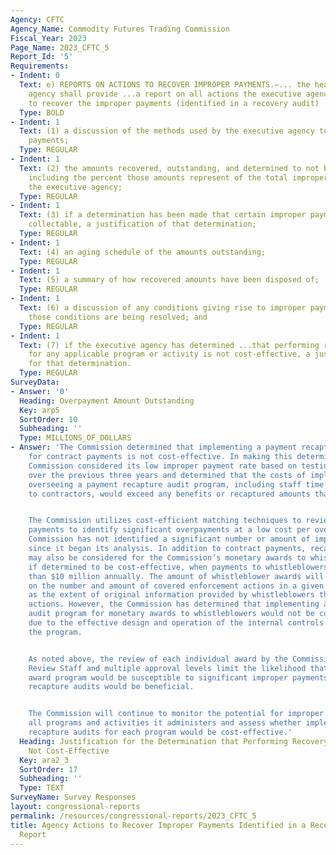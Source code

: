 ```yaml
---
Agency: CFTC
Agency_Name: Commodity Futures Trading Commission
Fiscal_Year: 2023
Page_Name: 2023_CFTC_5
Report_Id: '5'
Requirements:
- Indent: 0
  Text: e) REPORTS ON ACTIONS TO RECOVER IMPROPER PAYMENTS.—... the head of the executive
    agency shall provide ...a report on all actions the executive agency is taking
    to recover the improper payments (identified in a recovery audit) ..including—
  Type: BOLD
- Indent: 1
  Text: (1) a discussion of the methods used by the executive agency to recover improper
    payments;
  Type: REGULAR
- Indent: 1
  Text: (2) the amounts recovered, outstanding, and determined to not be collectable,
    including the percent those amounts represent of the total improper payments of
    the executive agency;
  Type: REGULAR
- Indent: 1
  Text: (3) if a determination has been made that certain improper payments are not
    collectable, a justification of that determination;
  Type: REGULAR
- Indent: 1
  Text: (4) an aging schedule of the amounts outstanding;
  Type: REGULAR
- Indent: 1
  Text: (5) a summary of how recovered amounts have been disposed of;
  Type: REGULAR
- Indent: 1
  Text: (6) a discussion of any conditions giving rise to improper payments and how
    those conditions are being resolved; and
  Type: REGULAR
- Indent: 1
  Text: (7) if the executive agency has determined ...that performing recovery audits
    for any applicable program or activity is not cost-effective, a justification
    for that determination.
  Type: REGULAR
SurveyData:
- Answer: '0'
  Heading: Overpayment Amount Outstanding
  Key: arp5
  SortOrder: 10
  Subheading: ''
  Type: MILLIONS_OF_DOLLARS
- Answer: 'The Commission determined that implementing a payment recapture audit program
    for contract payments is not cost-effective. In making this determination, the
    Commission considered its low improper payment rate based on testing conducted
    over the previous three years and determined that the costs of implementing and
    overseeing a payment recapture audit program, including staff time and payments
    to contractors, would exceed any benefits or recaptured amounts that might result.


    The Commission utilizes cost-efficient matching techniques to review all vendor
    payments to identify significant overpayments at a low cost per overpayment. The
    Commission has not identified a significant number or amount of improper payments
    since it began its analysis. In addition to contract payments, recapture auditing
    may also be considered for the Commission’s monetary awards to whistleblowers,
    if determined to be cost-effective, when payments to whistleblowers total more
    than $10 million annually. The amount of whistleblower awards will vary depending
    on the number and amount of covered enforcement actions in a given year, as well
    as the extent of original information provided by whistleblowers that led to the
    actions. However, the Commission has determined that implementing a payment recapture
    audit program for monetary awards to whistleblowers would not be cost-effective
    due to the effective design and operation of the internal controls in place for
    the program.


    As noted above, the review of each individual award by the Commission’s Claims
    Review Staff and multiple approval levels limit the likelihood that the whistleblower
    award program would be susceptible to significant improper payments or that payment
    recapture audits would be beneficial.


    The Commission will continue to monitor the potential for improper payments across
    all programs and activities it administers and assess whether implementing payment
    recapture audits for each program would be cost-effective.'
  Heading: Justification for the Determination that Performing Recovery Audits are
    Not Cost-Effective
  Key: ara2_3
  SortOrder: 17
  Subheading: ''
  Type: TEXT
SurveyName: Survey Responses
layout: congressional-reports
permalink: /resources/congressional-reports/2023_CFTC_5
title: Agency Actions to Recover Improper Payments Identified in a Recovery Audit
  Report
---
```

